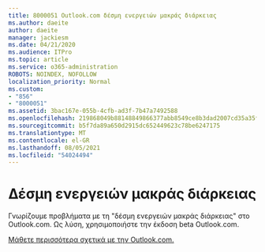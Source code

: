 ```yaml
---
title: 8000051 Outlook.com δέσμη ενεργειών μακράς διάρκειας
ms.author: daeite
author: daeite
manager: jackiesm
ms.date: 04/21/2020
ms.audience: ITPro
ms.topic: article
ms.service: o365-administration
ROBOTS: NOINDEX, NOFOLLOW
localization_priority: Normal
ms.custom:
- "856"
- "8000051"
ms.assetid: 3bac167e-055b-4cfb-ad3f-7b47a7492588
ms.openlocfilehash: 219868049b88148849866377abb8549ce8b3dad2007cd35a35fc3dffcaa6ff83
ms.sourcegitcommit: b5f7da89a650d2915dc652449623c78be6247175
ms.translationtype: MT
ms.contentlocale: el-GR
ms.lasthandoff: 08/05/2021
ms.locfileid: "54024494"
---
```

# <a name="long-running-script"></a>Δέσμη ενεργειών μακράς διάρκειας

Γνωρίζουμε προβλήματα με τη "δέσμη ενεργειών μακράς διάρκειας" στο Outlook.com. Ως λύση, χρησιμοποιήστε την έκδοση beta Outlook.com.
  
[Μάθετε περισσότερα σχετικά με την Outlook.com.](https://support.office.com/article/40676ad0-c831-45ac-a023-5be633be798d?wt.mc_id=Office_Outlook_com_Alchemy)
  